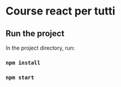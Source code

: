 # Course react per tutti

## Run the project

In the project directory, run:

### `npm install`
### `npm start`
